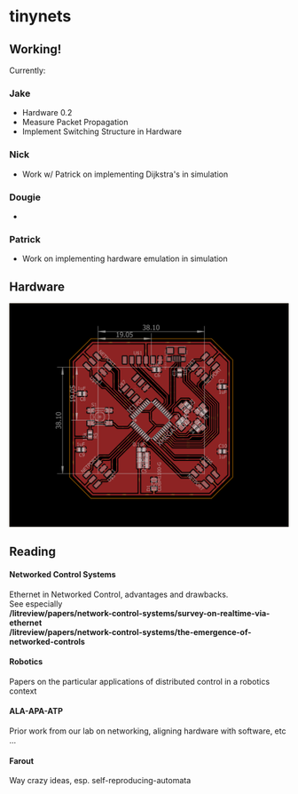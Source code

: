 # tinynets

## Working!

Currently:

### Jake
 - Hardware 0.2
 - Measure Packet Propagation
 - Implement Switching Structure in Hardware

### Nick
 - Work w/ Patrick on implementing Dijkstra's in simulation

### Dougie
 - 

### Patrick
 - Work on implementing hardware emulation in simulation

## Hardware

![first-board](https://github.com/jakeread/tinynets/blob/master/document/xmega128-fourport-v0-1.png)  

## Reading

#### Networked Control Systems
Ethernet in Networked Control, advantages and drawbacks.  
See especially  
**/litreview/papers/network-control-systems/survey-on-realtime-via-ethernet**  
**/litreview/papers/network-control-systems/the-emergence-of-networked-controls**  

#### Robotics
Papers on the particular applications of distributed control in a robotics context  

#### ALA-APA-ATP
Prior work from our lab on networking, aligning hardware with software, etc ...

#### Farout
Way crazy ideas, esp. self-reproducing-automata